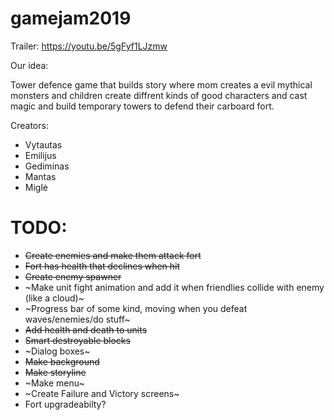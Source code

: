# gamejam2019

Trailer: https://youtu.be/5gFyf1LJzmw

Our idea: 

Tower defence game that builds story where mom creates a evil mythical monsters and children create diffrent kinds of good characters and cast magic and build temporary towers to defend their carboard fort. 

Creators:
* Vytautas
* Emilijus
* Gediminas
* Mantas
* Miglė


# TODO:
 * ~~Create enemies and make them attack fort~~ 
 * ~~Fort has health that declines when hit~~ 
 * ~~Create enemy spawner~~ 
 * ~Make unit fight animation and add it when friendlies collide with enemy (like a cloud)~
 * ~Progress bar of some kind, moving when you defeat waves/enemies/do stuff~
 * ~~Add health and death to units~~ 
 * ~~Smart destroyable blocks~~
 * ~Dialog boxes~
 * ~~Make background~~
 * ~~Make storyline~~
 * ~Make menu~
 * ~Create Failure and Victory screens~
 * Fort upgradeabilty?
 
